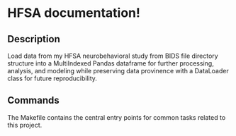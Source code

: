 # HFSA documentation!

## Description

Load data from my HFSA neurobehavioral study from BIDS file directory structure into a MultiIndexed Pandas dataframe for further processing, analysis, and modeling while preserving data provinence with a DataLoader class for future reproducibility. 

## Commands

The Makefile contains the central entry points for common tasks related to this project.


